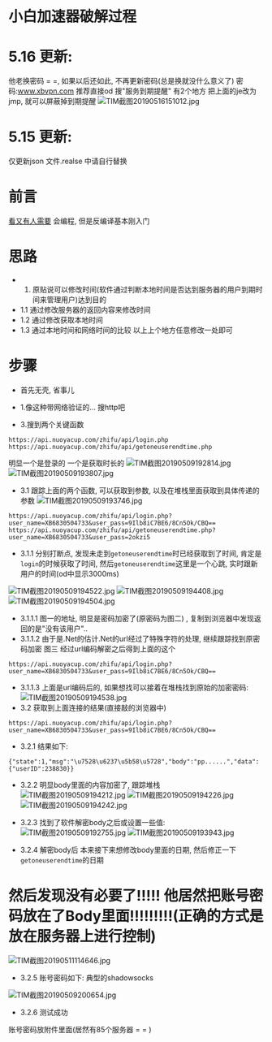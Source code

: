 # 小白加速器破解过程
# 5.16 更新:
他老换密码 = =, 如果以后还如此, 不再更新密码(总是换就没什么意义了)
密码:www.xbvpn.com
推荐直接od 搜"服务到期提醒" 有2个地方
把上面的je改为jmp, 就可以屏蔽掉到期提醒
![TIM截图20190516151012.jpg](https://i.loli.net/2019/05/16/5cdd0d19bd29023378.jpg)

# 5.15 更新:
  仅更新json 文件.realse 中请自行替换
# 前言
[看又有人需要](https://www.52pojie.cn/thread-951633-1-1.html)
会编程, 但是反编译基本刚入门

# 思路
+ 1. 原贴说可以修改时间(软件通过判断本地时间是否达到服务器的用户到期时间来管理用户)达到目的
+ 1.1 通过修改服务器的返回内容来修改时间
+ 1.2 通过修改获取本地时间
+ 1.3 通过本地时间和网络时间的比较
以上上个地方任意修改一处即可

# 步骤
+ 首先无壳,  省事儿

+ 1.像这种带网络验证的... 搜http吧



+ 3.搜到两个关键函数
```
https://api.nuoyacup.com/zhifu/api/login.php
https://api.nuoyacup.com/zhifu/api/getoneuserendtime.php

```
明显一个是登录的
一个是获取时长的
![TIM截图20190509192814.jpg](https://i.loli.net/2019/05/09/5cd411b1894b5.jpg)
![TIM截图20190509193807.jpg](https://i.loli.net/2019/05/09/5cd411b1a09dc.jpg)
+ 3.1 跟踪上面的两个函数, 可以获取到参数, 以及在堆栈里面获取到具体传递的参数
![TIM截图20190509193746.jpg](https://i.loli.net/2019/05/09/5cd411b176e18.jpg)
```
https://api.nuoyacup.com/zhifu/api/login.php?user_name=XB6830504733&user_pass=9Ilb8iC7BE6/8Cn5Ok/CBQ==
https://api.nuoyacup.com/zhifu/api/getoneuserendtime.php?user_name=XB6830504733&user_pass=2okzi5

```
+ 3.1.1 分别打断点, 发现未走到```getoneuserendtime```时已经获取到了时间, 肯定是```login```的时候获取了时间, 然后```getoneuserendtime```这里是一个心跳, 实时跟新用户的时间(od中显示3000ms)

![TIM截图20190509194522.jpg](https://i.loli.net/2019/05/09/5cd413a5794e8.jpg)
![TIM截图20190509194408.jpg](https://i.loli.net/2019/05/09/5cd413a583249.jpg)
![TIM截图20190509194504.jpg](https://i.loli.net/2019/05/09/5cd413a570c60.jpg)

+ 3.1.1.1 图一的地址, 明显是密码加密了(原密码为图二) , 复制到浏览器中发现返回的是"没有该用户"..
+ 3.1.1.2 由于是.Net的估计.Net的url经过了特殊字符的处理, 继续跟踪找到原密码加密  图三 经过url编码解密之后得到上面的这个
```
https://api.nuoyacup.com/zhifu/api/login.php?user_name=XB6830504733&user_pass=9Ilb8iC7BE6/8Cn5Ok/CBQ==
```
+ 3.1.1.3 上面是url编码后的, 如果想找可以接着在堆栈找到原始的加密密码:
![TIM截图20190509194538.jpg](https://i.loli.net/2019/05/09/5cd4137fee64d.jpg)
+ 3.2 获取到上面连接的结果(直接敲的浏览器中)
```
https://api.nuoyacup.com/zhifu/api/login.php?user_name=XB6830504733&user_pass=9Ilb8iC7BE6/8Cn5Ok/CBQ==
```
+ 3.2.1 结果如下:
```
{"state":1,"msg":"\u7528\u6237\u5b58\u5728","body":"pp......","data":{"userID":238830}}
```
+ 3.2.2 明显body里面的内容加密了, 跟踪堆栈
![TIM截图20190509194212.jpg](https://i.loli.net/2019/05/09/5cd41671ad5d6.jpg)
![TIM截图20190509194226.jpg](https://i.loli.net/2019/05/09/5cd41671ae234.jpg)
![TIM截图20190509194242.jpg](https://i.loli.net/2019/05/09/5cd41671c1de9.jpg)

+ 3.2.3 找到了软件解密body之后或设置一些值:
![TIM截图20190509192755.jpg](https://i.loli.net/2019/05/09/5cd416dd0bb30.jpg)
![TIM截图20190509193943.jpg](https://i.loli.net/2019/05/09/5cd416a41d4f7.jpg)

+ 3.2.4 解密body后 本来接下来想修改body里面的日期, 然后修正一下```getoneuserendtime```的日期
# 然后发现没有必要了!!!!! 他居然把账号密码放在了Body里面!!!!!!!!!(正确的方式是放在服务器上进行控制)
![TIM截图20190511114646.jpg](https://i.loli.net/2019/05/11/5cd665a9cf73e.jpg)
+ 3.2.5 账号密码如下: 典型的shadowsocks

![TIM截图20190509200654.jpg](https://i.loli.net/2019/05/09/5cd417ea8b5cf.jpg)
+ 3.2.6 测试成功


账号密码放附件里面(居然有85个服务器 = = )





